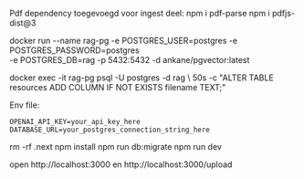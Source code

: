 Pdf dependency toegevoegd voor ingest deel: 
npm i pdf-parse
npm i pdfjs-dist@3


docker run --name rag-pg -e POSTGRES_USER=postgres -e POSTGRES_PASSWORD=postgres \
  -e POSTGRES_DB=rag -p 5432:5432 -d ankane/pgvector:latest

docker exec -it rag-pg psql -U postgres -d rag \                        50s
  -c "ALTER TABLE resources ADD COLUMN IF NOT EXISTS filename TEXT;"

  Env file:

   ```
   OPENAI_API_KEY=your_api_key_here
   DATABASE_URL=your_postgres_connection_string_here
   ```

rm -rf .next
npm install
npm run db:migrate
npm run dev

open http://localhost:3000 en http://localhost:3000/upload

